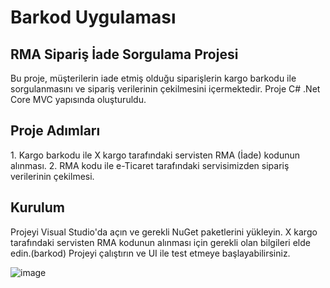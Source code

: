 # Barkod Uygulaması
<h2>RMA Sipariş İade Sorgulama Projesi</h2>
Bu proje, müşterilerin iade etmiş olduğu siparişlerin kargo barkodu ile sorgulanmasını ve sipariş verilerinin çekilmesini içermektedir.
Proje C# .Net Core MVC yapısında oluşturuldu.

<h2> Proje Adımları </h2>
1. Kargo barkodu ile X kargo tarafındaki servisten RMA (İade) kodunun alınması.
2. RMA kodu ile  e-Ticaret tarafındaki servisimizden sipariş verilerinin çekilmesi.

<h2>Kurulum</h2>
Projeyi Visual Studio'da açın ve gerekli NuGet paketlerini yükleyin.
X kargo tarafındaki servisten RMA kodunun alınması için gerekli olan bilgileri elde edin.(barkod)
Projeyi çalıştırın ve UI ile test etmeye başlayabilirsiniz.

![image](https://user-images.githubusercontent.com/77552205/212863493-4acae990-7e7e-4559-9888-d3479198591e.png)
